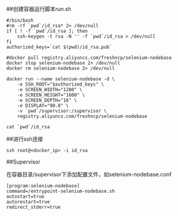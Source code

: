 ##创建容器运行脚本run.sh

    #/bin/bash
    #rm -rf `pwd`/id_rsa* 2> /dev/null
    if [ ! -f `pwd`/id_rsa ]; then
        ssh-keygen -t rsa -N '' -f `pwd`/id_rsa > /dev/null
    fi
    authorized_keys=`cat $(pwd)/id_rsa.pub`

    #docker pull registry.aliyuncs.com/freshncp/selenium-nodebase
    docker stop selenium-nodebase 2> /dev/null
    docker rm selenium-nodebase 2> /dev/null

    docker run --name selenium-nodebase -d \
        -e SSH_ROOT="$authorized_keys" \
        -e SCREEN_WIDTH="1280" \
        -e SCREEN_HEIGHT="1600" \
        -e SCREEN_DEPTH="16" \
        -e DISPLAY="90.0" \
        -v `pwd`/supervisor:/supervisor \
        registry.aliyuncs.com/freshncp/selenium-nodebase

    cat `pwd`/id_rsa

##进行ssh连接

    ssh root@<docker_ip> -i id_rsa

##Supervisor

在容器目录/supervisor下添加配置文件，如selenium-nodebase.conf

    [program:selenium-nodebase]
    command=/entrypoint-selenium-nodebase.sh
    autostart=true
    autorestart=true
    redirect_stderr=true